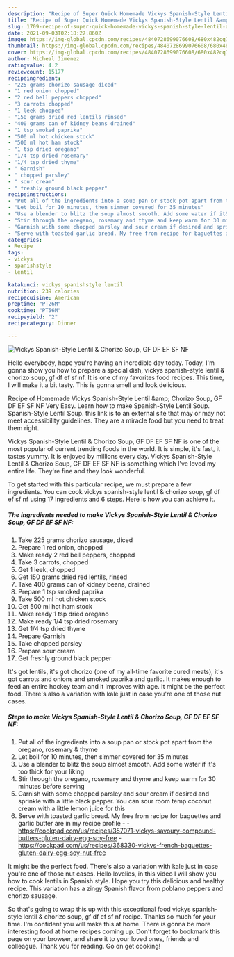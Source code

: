 ```yaml
---
description: "Recipe of Super Quick Homemade Vickys Spanish-Style Lentil &amp;amp; Chorizo Soup, GF DF EF SF NF"
title: "Recipe of Super Quick Homemade Vickys Spanish-Style Lentil &amp;amp; Chorizo Soup, GF DF EF SF NF"
slug: 1709-recipe-of-super-quick-homemade-vickys-spanish-style-lentil-and-amp-chorizo-soup-gf-df-ef-sf-nf
date: 2021-09-03T02:18:27.860Z
image: https://img-global.cpcdn.com/recipes/4840728699076608/680x482cq70/vickys-spanish-style-lentil-chorizo-soup-gf-df-ef-sf-nf-recipe-main-photo.jpg
thumbnail: https://img-global.cpcdn.com/recipes/4840728699076608/680x482cq70/vickys-spanish-style-lentil-chorizo-soup-gf-df-ef-sf-nf-recipe-main-photo.jpg
cover: https://img-global.cpcdn.com/recipes/4840728699076608/680x482cq70/vickys-spanish-style-lentil-chorizo-soup-gf-df-ef-sf-nf-recipe-main-photo.jpg
author: Micheal Jimenez
ratingvalue: 4.2
reviewcount: 15177
recipeingredient:
- "225 grams chorizo sausage diced"
- "1 red onion chopped"
- "2 red bell peppers chopped"
- "3 carrots chopped"
- "1 leek chopped"
- "150 grams dried red lentils rinsed"
- "400 grams can of kidney beans drained"
- "1 tsp smoked paprika"
- "500 ml hot chicken stock"
- "500 ml hot ham stock"
- "1 tsp dried oregano"
- "1/4 tsp dried rosemary"
- "1/4 tsp dried thyme"
- " Garnish"
- " chopped parsley"
- " sour cream"
- " freshly ground black pepper"
recipeinstructions:
- "Put all of the ingredients into a soup pan or stock pot apart from the oregano, rosemary &amp; thyme"
- "Let boil for 10 minutes, then simmer covered for 35 minutes"
- "Use a blender to blitz the soup almost smooth. Add some water if it&#39;s too thick for your liking"
- "Stir through the oregano, rosemary and thyme and keep warm for 30 minutes before serving"
- "Garnish with some chopped parsley and sour cream if desired and sprinkle with a little black pepper. You can sour room temp coconut cream with a little lemon juice for this"
- "Serve with toasted garlic bread. My free from recipe for baguettes and garlic butter are in my recipe profile  https://cookpad.com/us/recipes/357071-vickys-savoury-compound-butters-gluten-dairy-egg-soy-free https://cookpad.com/us/recipes/368330-vickys-french-baguettes-gluten-dairy-egg-soy-nut-free"
categories:
- Recipe
tags:
- vickys
- spanishstyle
- lentil

katakunci: vickys spanishstyle lentil 
nutrition: 239 calories
recipecuisine: American
preptime: "PT26M"
cooktime: "PT56M"
recipeyield: "2"
recipecategory: Dinner

---
```



![Vickys Spanish-Style Lentil &amp; Chorizo Soup, GF DF EF SF NF](https://img-global.cpcdn.com/recipes/4840728699076608/680x482cq70/vickys-spanish-style-lentil-chorizo-soup-gf-df-ef-sf-nf-recipe-main-photo.jpg)

Hello everybody, hope you're having an incredible day today. Today, I'm gonna show you how to prepare a special dish, vickys spanish-style lentil &amp; chorizo soup, gf df ef sf nf. It is one of my favorites food recipes. This time, I will make it a bit tasty. This is gonna smell and look delicious.

Recipe of Homemade Vickys Spanish-Style Lentil &amp;amp; Chorizo Soup, GF DF EF SF NF Very Easy. Learn how to make Spanish-Style Lentil Soup. Spanish-Style Lentil Soup. this link is to an external site that may or may not meet accessibility guidelines. They are a miracle food but you need to treat them right.

Vickys Spanish-Style Lentil &amp; Chorizo Soup, GF DF EF SF NF is one of the most popular of current trending foods in the world. It is simple, it's fast, it tastes yummy. It is enjoyed by millions every day. Vickys Spanish-Style Lentil &amp; Chorizo Soup, GF DF EF SF NF is something which I've loved my entire life. They're fine and they look wonderful.


To get started with this particular recipe, we must prepare a few ingredients. You can cook vickys spanish-style lentil &amp; chorizo soup, gf df ef sf nf using 17 ingredients and 6 steps. Here is how you can achieve it.

<!--inarticleads1-->

##### The ingredients needed to make Vickys Spanish-Style Lentil &amp; Chorizo Soup, GF DF EF SF NF:

1. Take 225 grams chorizo sausage, diced
1. Prepare 1 red onion, chopped
1. Make ready 2 red bell peppers, chopped
1. Take 3 carrots, chopped
1. Get 1 leek, chopped
1. Get 150 grams dried red lentils, rinsed
1. Take 400 grams can of kidney beans, drained
1. Prepare 1 tsp smoked paprika
1. Take 500 ml hot chicken stock
1. Get 500 ml hot ham stock
1. Make ready 1 tsp dried oregano
1. Make ready 1/4 tsp dried rosemary
1. Get 1/4 tsp dried thyme
1. Prepare  Garnish
1. Take  chopped parsley
1. Prepare  sour cream
1. Get  freshly ground black pepper


It&#39;s got lentils, it&#39;s got chorizo (one of my all-time favorite cured meats), it&#39;s got carrots and onions and smoked paprika and garlic. It makes enough to feed an entire hockey team and it improves with age. It might be the perfect food. There&#39;s also a variation with kale just in case you&#39;re one of those nut cases. 

<!--inarticleads2-->

##### Steps to make Vickys Spanish-Style Lentil &amp; Chorizo Soup, GF DF EF SF NF:

1. Put all of the ingredients into a soup pan or stock pot apart from the oregano, rosemary &amp; thyme
1. Let boil for 10 minutes, then simmer covered for 35 minutes
1. Use a blender to blitz the soup almost smooth. Add some water if it&#39;s too thick for your liking
1. Stir through the oregano, rosemary and thyme and keep warm for 30 minutes before serving
1. Garnish with some chopped parsley and sour cream if desired and sprinkle with a little black pepper. You can sour room temp coconut cream with a little lemon juice for this
1. Serve with toasted garlic bread. My free from recipe for baguettes and garlic butter are in my recipe profile -  - https://cookpad.com/us/recipes/357071-vickys-savoury-compound-butters-gluten-dairy-egg-soy-free - https://cookpad.com/us/recipes/368330-vickys-french-baguettes-gluten-dairy-egg-soy-nut-free


It might be the perfect food. There&#39;s also a variation with kale just in case you&#39;re one of those nut cases. Hello lovelies, in this video I will show you how to cook lentils in Spanish style. Hope you try this delicious and healthy recipe. This variation has a zingy Spanish flavor from poblano peppers and chorizo sausage. 

So that's going to wrap this up with this exceptional food vickys spanish-style lentil &amp; chorizo soup, gf df ef sf nf recipe. Thanks so much for your time. I'm confident you will make this at home. There is gonna be more interesting food at home recipes coming up. Don't forget to bookmark this page on your browser, and share it to your loved ones, friends and colleague. Thank you for reading. Go on get cooking!
